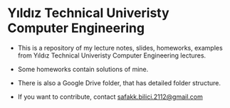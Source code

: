 # Yıldız Technical Univeristy Computer Engineering

- This is a repository of my lecture notes, slides, homeworks, examples from Yıldız Technical Univeristy Computer Engineering lectures. 

- Some homeworks contain solutions of mine. 

- There is also a Google Drive folder, that has detailed folder structure.

- If you want to contribute, contact safakk.bilici.2112@gmail.com
